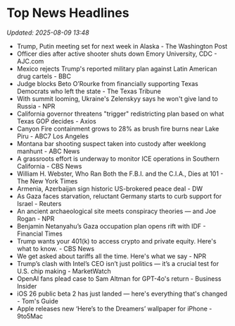 # Top News Headlines

_Updated: 2025-08-09 13:48_

- Trump, Putin meeting set for next week in Alaska - The Washington Post
- Officer dies after active shooter shuts down Emory University, CDC - AJC.com
- Mexico rejects Trump's reported military plan against Latin American drug cartels - BBC
- Judge blocks Beto O’Rourke from financially supporting Texas Democrats who left the state - The Texas Tribune
- With summit looming, Ukraine's Zelenskyy says he won't give land to Russia - NPR
- California governor threatens "trigger" redistricting plan based on what Texas GOP decides - Axios
- Canyon Fire containment grows to 28% as brush fire burns near Lake Piru - ABC7 Los Angeles
- Montana bar shooting suspect taken into custody after weeklong manhunt - ABC News
- A grassroots effort is underway to monitor ICE operations in Southern California - CBS News
- William H. Webster, Who Ran Both the F.B.I. and the C.I.A., Dies at 101 - The New York Times
- Armenia, Azerbaijan sign historic US-brokered peace deal - DW
- As Gaza faces starvation, reluctant Germany starts to curb support for Israel - Reuters
- An ancient archaeological site meets conspiracy theories — and Joe Rogan - NPR
- Benjamin Netanyahu’s Gaza occupation plan opens rift with IDF - Financial Times
- Trump wants your 401(k) to access crypto and private equity. Here's what to know. - CBS News
- We get asked about tariffs all the time. Here's what we say - NPR
- Trump’s clash with Intel’s CEO isn’t just politics — it’s a crucial test for U.S. chip making - MarketWatch
- OpenAI fans plead case to Sam Altman for GPT-4o's return - Business Insider
- iOS 26 public beta 2 has just landed — here's everything that's changed - Tom's Guide
- Apple releases new ‘Here’s to the Dreamers’ wallpaper for iPhone - 9to5Mac
